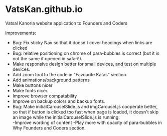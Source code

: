 # VatsKan.github.io
Vatsal Kanoria website application to Founders and Coders

Improvements:
- Bug: Fix sticky Nav so that it doesn't cover headings when links are clicked
- Bug: relative positioning on chrome of para-bubbles is correct (but it is not the same if opened in safari!). 
- Make responsive design better for small devices, and test on multiple devices.
- Add zoom tool to the code in "Favourite Katas" section.
- Add animations/background patterns
- Make buttons nicer
- Make fonts nicer.
- Improve browser compatability
- Improve on backup colors and backup fonts. 
- Bug: Make initialCarouselSlide.js and imgCarousel.js cooperate better, so that if button 
is clicked too fast when page is loaded, it doesn't skip an image 
while the initialCarouselSlide.js is running.  
-Improve wording of content
-Play more with opacity of para-bubbles in Why Founders and Coders section. 
